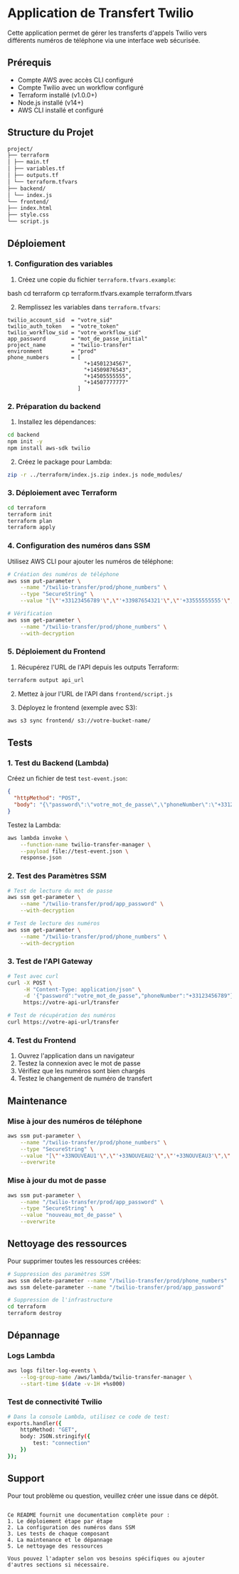 # Application de Transfert Twilio

Cette application permet de gérer les transferts d'appels Twilio vers différents numéros de téléphone via une interface web sécurisée.

## Prérequis

- Compte AWS avec accès CLI configuré
- Compte Twilio avec un workflow configuré
- Terraform installé (v1.0.0+)
- Node.js installé (v14+)
- AWS CLI installé et configuré

## Structure du Projet

```bash
project/
├── terraform
│ ├── main.tf
│ ├── variables.tf
│ ├── outputs.tf
│ └── terraform.tfvars
├── backend/
│ └── index.js
└── frontend/
├── index.html
├── style.css
└── script.js
```

## Déploiement

### 1. Configuration des variables

1. Créez une copie du fichier `terraform.tfvars.example`:

bash
cd terraform
cp terraform.tfvars.example terraform.tfvars

2. Remplissez les variables dans `terraform.tfvars`:

```hcl
twilio_account_sid  = "votre_sid"
twilio_auth_token   = "votre_token"
twilio_workflow_sid = "votre_workflow_sid"
app_password        = "mot_de_passe_initial"
project_name        = "twilio-transfer"
environment         = "prod"
phone_numbers       = [
                        "+14501234567",
                        "+14509876543",
                        "+14505555555",
                        "+14507777777"
                      ]
```

### 2. Préparation du backend

1. Installez les dépendances:
```bash
cd backend
npm init -y
npm install aws-sdk twilio
```

2. Créez le package pour Lambda:
```bash
zip -r ../terraform/index.js.zip index.js node_modules/
```

### 3. Déploiement avec Terraform

```bash
cd terraform
terraform init
terraform plan
terraform apply
```

### 4. Configuration des numéros dans SSM

Utilisez AWS CLI pour ajouter les numéros de téléphone:

```bash
# Création des numéros de téléphone
aws ssm put-parameter \
    --name "/twilio-transfer/prod/phone_numbers" \
    --type "SecureString" \
    --value "[\"'+33123456789'\",\"'+33987654321'\",\"'+33555555555'\",\"'+33666666666'\"]"

# Vérification
aws ssm get-parameter \
    --name "/twilio-transfer/prod/phone_numbers" \
    --with-decryption
```

### 5. Déploiement du Frontend

1. Récupérez l'URL de l'API depuis les outputs Terraform:
```bash
terraform output api_url
```

2. Mettez à jour l'URL de l'API dans `frontend/script.js`

3. Déployez le frontend (exemple avec S3):
```bash
aws s3 sync frontend/ s3://votre-bucket-name/
```

## Tests

### 1. Test du Backend (Lambda)

Créez un fichier de test `test-event.json`:
```json
{
  "httpMethod": "POST",
  "body": "{\"password\":\"votre_mot_de_passe\",\"phoneNumber\":\"+33123456789\"}"
}
```

Testez la Lambda:
```bash
aws lambda invoke \
    --function-name twilio-transfer-manager \
    --payload file://test-event.json \
    response.json
```

### 2. Test des Paramètres SSM

```bash
# Test de lecture du mot de passe
aws ssm get-parameter \
    --name "/twilio-transfer/prod/app_password" \
    --with-decryption

# Test de lecture des numéros
aws ssm get-parameter \
    --name "/twilio-transfer/prod/phone_numbers" \
    --with-decryption
```

### 3. Test de l'API Gateway

```bash
# Test avec curl
curl -X POST \
     -H "Content-Type: application/json" \
     -d '{"password":"votre_mot_de_passe","phoneNumber":"+33123456789"}' \
     https://votre-api-url/transfer

# Test de récupération des numéros
curl https://votre-api-url/transfer
```

### 4. Test du Frontend

1. Ouvrez l'application dans un navigateur
2. Testez la connexion avec le mot de passe
3. Vérifiez que les numéros sont bien chargés
4. Testez le changement de numéro de transfert

## Maintenance

### Mise à jour des numéros de téléphone

```bash
aws ssm put-parameter \
    --name "/twilio-transfer/prod/phone_numbers" \
    --type "SecureString" \
    --value "[\"'+33NOUVEAU1'\",\"'+33NOUVEAU2'\",\"'+33NOUVEAU3'\",\"'+33NOUVEAU4'\"]" \
    --overwrite
```

### Mise à jour du mot de passe

```bash
aws ssm put-parameter \
    --name "/twilio-transfer/prod/app_password" \
    --type "SecureString" \
    --value "nouveau_mot_de_passe" \
    --overwrite
```

## Nettoyage des ressources

Pour supprimer toutes les ressources créées:

```bash
# Suppression des paramètres SSM
aws ssm delete-parameter --name "/twilio-transfer/prod/phone_numbers"
aws ssm delete-parameter --name "/twilio-transfer/prod/app_password"

# Suppression de l'infrastructure
cd terraform
terraform destroy
```

## Dépannage

### Logs Lambda
```bash
aws logs filter-log-events \
    --log-group-name /aws/lambda/twilio-transfer-manager \
    --start-time $(date -v-1H +%s000)
```

### Test de connectivité Twilio
```bash
# Dans la console Lambda, utilisez ce code de test:
exports.handler({
    httpMethod: "GET",
    body: JSON.stringify({
        test: "connection"
    })
});
```

## Support

Pour tout problème ou question, veuillez créer une issue dans ce dépôt.
```

Ce README fournit une documentation complète pour :
1. Le déploiement étape par étape
2. La configuration des numéros dans SSM
3. Les tests de chaque composant
4. La maintenance et le dépannage
5. Le nettoyage des ressources

Vous pouvez l'adapter selon vos besoins spécifiques ou ajouter d'autres sections si nécessaire.

